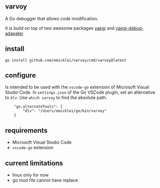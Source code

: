 ## varvoy

A Go debugger that allows code modification.

It is build on top of two awesome packages [yaegi](https://github.com/traefik/yaegi) and [yaegi-debug-adapater](https://github.com/traefik-contrib/yaegi-debug-adapter).

## install

```
go install github.com/emicklei/varvoy/cmd/varvoy@latest
```

## configure

Is intended to be used with the `vscode-go` extension of Microsoft Visual Studio Code.
In `settings.json` of the Go VSCode plugin, set an alternative to `dlv`.
Use `which varvoy` to find the absolute path.

```
    "go.alternateTools": {
        "dlv": "/Users/emicklei/go/bin/varvoy"
    }
```

## requirements

- Microsoft Visual Studio Code 
- `vscode-go` extension

## current limitations

- linux only for now
- go mod file cannot have replace